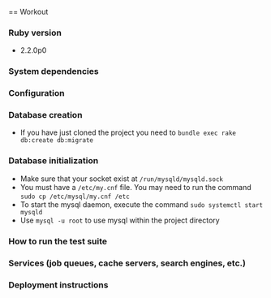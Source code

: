 == Workout

### Ruby version
  - 2.2.0p0

### System dependencies

### Configuration

### Database creation
  - If you have just cloned the project you need to `bundle exec rake db:create db:migrate`

### Database initialization
  - Make sure that your socket exist at `/run/mysqld/mysqld.sock`
  - You must have a `/etc/my.cnf` file. You may need to run the command `sudo cp /etc/mysql/my.cnf /etc`
  - To start the mysql daemon, execute the command `sudo systemctl start mysqld`
  - Use `mysql -u root` to use mysql within the project directory


### How to run the test suite

### Services (job queues, cache servers, search engines, etc.)

### Deployment instructions
